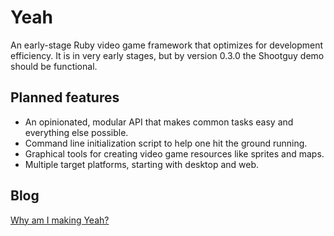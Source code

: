 Yeah
====
An early-stage Ruby video game framework that optimizes for development efficiency. It is in very early stages, but by version 0.3.0 the Shootguy demo should be functional.

Planned features
----------------
* An opinionated, modular API that makes common tasks easy and everything else possible.
* Command line initialization script to help one hit the ground running.
* Graphical tools for creating video game resources like sprites and maps.
* Multiple target platforms, starting with desktop and web.

Blog
----
[Why am I making Yeah?](http://skofo.github.io/blog/why-am-i-making-yeah)
